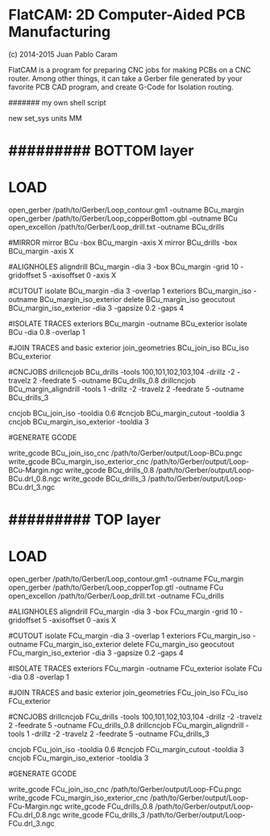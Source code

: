 FlatCAM: 2D Computer-Aided PCB Manufacturing
============================================

(c) 2014-2015 Juan Pablo Caram

FlatCAM is a program for preparing CNC jobs for making PCBs on a CNC router.
Among other things, it can take a Gerber file generated by your favorite PCB
CAD program, and create G-Code for Isolation routing.


####### my own shell script

new
set_sys units MM


# ######### BOTTOM layer

# LOAD
open_gerber /path/to/Gerber/Loop_contour.gm1  -outname BCu_margin
open_gerber /path/to/Gerber/Loop_copperBottom.gbl -outname BCu
open_excellon /path/to/Gerber/Loop_drill.txt -outname BCu_drills

#MIRROR
mirror BCu -box BCu_margin -axis X
mirror BCu_drills -box BCu_margin -axis X

#ALIGNHOLES
aligndrill BCu_margin -dia 3 -box BCu_margin -grid 10 -gridoffset 5 -axisoffset 0  -axis X

#CUTOUT
isolate BCu_margin -dia 3 -overlap 1
exteriors BCu_margin_iso -outname BCu_margin_iso_exterior
delete BCu_margin_iso
geocutout BCu_margin_iso_exterior -dia 3 -gapsize 0.2 -gaps 4

#ISOLATE TRACES
exteriors BCu_margin -outname BCu_exterior
isolate BCu -dia 0.8 -overlap 1

#JOIN TRACES and basic exterior
join_geometries BCu_join_iso BCu_iso BCu_exterior

#CNCJOBS
drillcncjob BCu_drills -tools 100,101,102,103,104 -drillz -2 -travelz 2 -feedrate 5 -outname BCu_drills_0.8
drillcncjob BCu_margin_aligndrill -tools 1 -drillz -2 -travelz 2 -feedrate 5 -outname BCu_drills_3

cncjob BCu_join_iso -tooldia 0.6
#cncjob BCu_margin_cutout -tooldia 3
cncjob BCu_margin_iso_exterior -tooldia 3



#GENERATE GCODE

write_gcode BCu_join_iso_cnc /path/to/Gerber/output/Loop-BCu.pngc
write_gcode BCu_margin_iso_exterior_cnc /path/to/Gerber/output/Loop-BCu-Margin.ngc
write_gcode BCu_drills_0.8 /path/to/Gerber/output/Loop-BCu.drl_0.8.ngc
write_gcode BCu_drills_3 /path/to/Gerber/output/Loop-BCu.drl_3.ngc



# ######### TOP layer


# LOAD
open_gerber /path/to/Gerber/Loop_contour.gm1  -outname FCu_margin
open_gerber /path/to/Gerber/Loop_copperTop.gtl -outname FCu
open_excellon /path/to/Gerber/Loop_drill.txt -outname FCu_drills

#ALIGNHOLES
aligndrill FCu_margin -dia 3 -box FCu_margin -grid 10 -gridoffset 5 -axisoffset 0  -axis X

#CUTOUT
isolate FCu_margin -dia 3 -overlap 1
exteriors FCu_margin_iso -outname FCu_margin_iso_exterior
delete FCu_margin_iso
geocutout FCu_margin_iso_exterior -dia 3 -gapsize 0.2 -gaps 4

#ISOLATE TRACES
exteriors FCu_margin -outname FCu_exterior
isolate FCu -dia 0.8 -overlap 1

#JOIN TRACES and basic exterior
join_geometries FCu_join_iso FCu_iso FCu_exterior

#CNCJOBS
drillcncjob FCu_drills -tools 100,101,102,103,104 -drillz -2 -travelz 2 -feedrate 5 -outname FCu_drills_0.8
drillcncjob FCu_margin_aligndrill -tools 1 -drillz -2 -travelz 2 -feedrate 5 -outname FCu_drills_3

cncjob FCu_join_iso -tooldia 0.6
#cncjob FCu_margin_cutout -tooldia 3
cncjob FCu_margin_iso_exterior -tooldia 3



#GENERATE GCODE

write_gcode FCu_join_iso_cnc /path/to/Gerber/output/Loop-FCu.pngc
write_gcode FCu_margin_iso_exterior_cnc /path/to/Gerber/output/Loop-FCu-Margin.ngc
write_gcode FCu_drills_0.8 /path/to/Gerber/output/Loop-FCu.drl_0.8.ngc
write_gcode FCu_drills_3 /path/to/Gerber/output/Loop-FCu.drl_3.ngc





